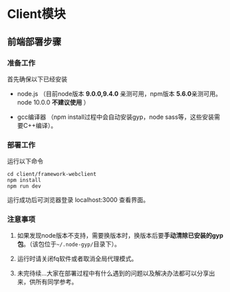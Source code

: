 # Client模块

## 前端部署步骤
### 准备工作
首先确保以下已经安装

* node.js （目前node版本 **9.0.0,9.4.0** 亲测可用，npm版本 **5.6.0**亲测可用。node 10.0.0 **不建议使用** ）

* gcc编译器 （npm install过程中会自动安装gyp，node sass等，这些安装需要C++编译）。

### 部署工作
运行以下命令

```
cd client/framework-webclient
npm install
npm run dev
```



运行成功后可浏览器登录 localhost:3000 查看界面。

### 注意事项

1. 如果发现node版本不支持，需要换版本时，换版本后要**手动清除已安装的gyp包**。（该包位于`~/.node-gyp/`目录下）。

2. 运行时请关闭fq软件或者取消全局代理模式。

2. 未完待续...大家在部署过程中有什么遇到的问题以及解决办法都可以分享出来，供所有同学参考。
